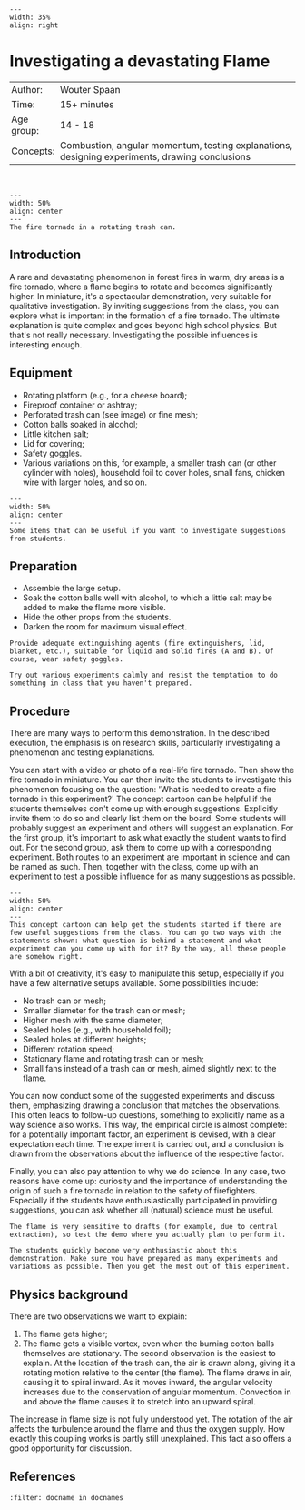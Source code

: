 
```{figure} ../../figures/busy.png
---
width: 35%
align: right
```

# Investigating a devastating Flame


<table style="width: 100%; border-collapse: collapse; border: none;">
    <tr style="background-color: var(--background-color);">  
        <td style="text-align: left; padding: 3px; border: none; color: var(--text-color)">Author:</td>
        <td style="text-align: left; padding: 3px; border: none; color: var(--text-color)">Wouter Spaan</td>
    </tr>
    <tr style="background-color: var(--background-color);"> 
        <td style="text-align: left; padding: 3px; border: none; color: var(--text-color)">Time:</td>
        <td style="text-align: left; padding: 3px; border: none; color: var(--text-color)">15+ minutes</td>
    </tr>
    <tr style="background-color: var(--background-color);"> 
        <td style="text-align: left; padding: 3px; border: none; color: var(--text-color)">Age group:</td>
        <td style="text-align: left; padding: 3px; border: none; color: var(--text-color)">14 - 18</td>
    </tr>
    <tr style="background-color: var(--background-color);"> 
        <td style="text-align: left; padding: 3px; border: none; color: var(--text-color)">Concepts:</td>
        <td style="text-align: left; padding: 3px; border: none; color: var(--text-color)">Combustion, angular momentum, testing explanations, designing experiments, drawing conclusions</td>
    </tr>
</table><br>

```{figure} demo39_figure1.jpg
---
width: 50%
align: center
---
The fire tornado in a rotating trash can.
```

## Introduction
A rare and devastating phenomenon in forest fires in warm, dry areas is a fire tornado, where a flame begins to rotate and becomes significantly higher. In miniature, it's a spectacular demonstration, very suitable for qualitative investigation. By inviting suggestions from the class, you can explore what is important in the formation of a fire tornado. The ultimate explanation is quite complex and goes beyond high school physics. But that's not really necessary. Investigating the possible influences is interesting enough.

## Equipment
* Rotating platform (e.g., for a cheese board); 
* Fireproof container or ashtray; 
* Perforated trash can (see image) or fine mesh; 
* Cotton balls soaked in alcohol; 
* Little kitchen salt; 
* Lid for covering; 
* Safety goggles.
* Various variations on this, for example, a smaller trash can (or other cylinder with holes), household foil to cover holes, small fans, chicken wire with larger holes, and so on.

```{figure} demo39_figure2.jpg
---
width: 50%
align: center
---
Some items that can be useful if you want to investigate suggestions from students.
```

## Preparation
* Assemble the large setup.
* Soak the cotton balls well with alcohol, to which a little salt may be added to make the flame more visible.
* Hide the other props from the students.
* Darken the room for maximum visual effect.


``` {warning}
Provide adequate extinguishing agents (fire extinguishers, lid, blanket, etc.), suitable for liquid and solid fires (A and B). Of course, wear safety goggles.

Try out various experiments calmly and resist the temptation to do something in class that you haven't prepared.

```
## Procedure
There are many ways to perform this demonstration. In the described execution, the emphasis is on research skills, particularly investigating a phenomenon and testing explanations.

You can start with a video or photo of a real-life fire tornado. Then show the fire tornado in miniature. You can then invite the students to investigate this phenomenon focusing on the question: 'What is needed to create a fire tornado in this experiment?' The concept cartoon can be helpful if the students themselves don't come up with enough suggestions. Explicitly invite them to do so and clearly list them on the board. Some students will probably suggest an experiment and others will suggest an explanation. For the first group, it's important to ask what exactly the student wants to find out. For the second group, ask them to come up with a corresponding experiment. Both routes to an experiment are important in science and can be named as such. Then, together with the class, come up with an experiment to test a possible influence for as many suggestions as possible.


```{figure} demo39_figure3.png
---
width: 50%
align: center
---
This concept cartoon can help get the students started if there are few useful suggestions from the class. You can go two ways with the statements shown: what question is behind a statement and what experiment can you come up with for it? By the way, all these people are somehow right.
```
With a bit of creativity, it's easy to manipulate this setup, especially if you have a few alternative setups available. Some possibilities include:

* No trash can or mesh;
* Smaller diameter for the trash can or mesh;
* Higher mesh with the same diameter;
* Sealed holes (e.g., with household foil);
* Sealed holes at different heights;
* Different rotation speed;
* Stationary flame and rotating trash can or mesh;
* Small fans instead of a trash can or mesh, aimed slightly next to the flame.


You can now conduct some of the suggested experiments and discuss them, emphasizing drawing a conclusion that matches the observations. This often leads to follow-up questions, something to explicitly name as a way science also works. This way, the empirical circle is almost complete: for a potentially important factor, an experiment is devised, with a clear expectation each time. The experiment is carried out, and a conclusion is drawn from the observations about the influence of the respective factor.

Finally, you can also pay attention to why we do science. In any case, two reasons have come up: curiosity and the importance of understanding the origin of such a fire tornado in relation to the safety of firefighters. Especially if the students have enthusiastically participated in providing suggestions, you can ask whether all (natural) science must be useful.

``` {tip}
The flame is very sensitive to drafts (for example, due to central extraction), so test the demo where you actually plan to perform it.

The students quickly become very enthusiastic about this demonstration. Make sure you have prepared as many experiments and variations as possible. Then you get the most out of this experiment.
```

## Physics background
There are two observations we want to explain:
1. The flame gets higher;
2. The flame gets a visible vortex, even when the burning cotton balls themselves are stationary.
The second observation is the easiest to explain. At the location of the trash can, the air is drawn along, giving it a rotating motion relative to the center (the flame). The flame draws in air, causing it to spiral inward. As it moves inward, the angular velocity increases due to the conservation of angular momentum. Convection in and above the flame causes it to stretch into an upward spiral.

The increase in flame size is not fully understood yet. The rotation of the air affects the turbulence around the flame and thus the oxygen supply. How exactly this coupling works is partly still unexplained. This fact also offers a good opportunity for discussion.



## References
```{bibliography}
:filter: docname in docnames
```